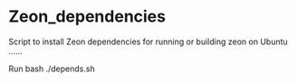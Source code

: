 # Zeon_dependencies
Script to install Zeon dependencies for running or building zeon on Ubuntu  ......


Run bash ./depends.sh 


